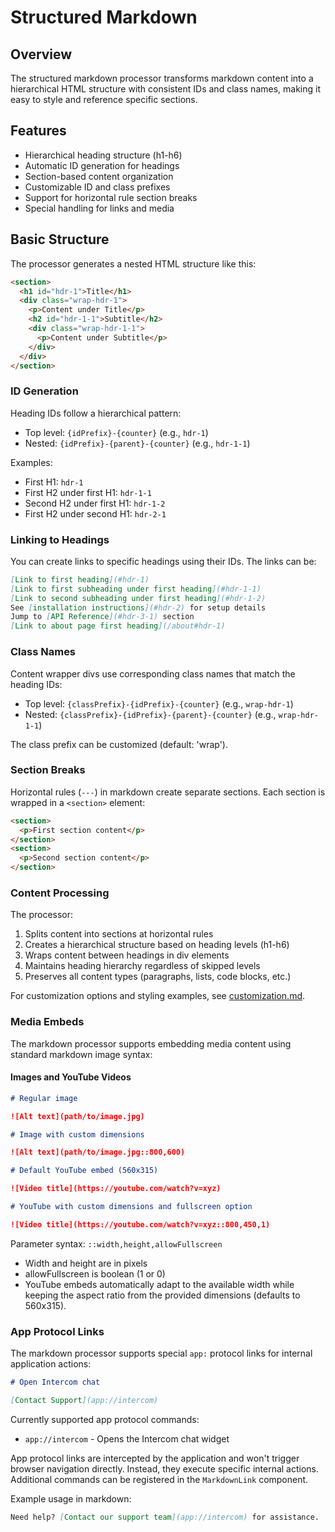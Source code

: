 # Structured Markdown

## Overview

The structured markdown processor transforms markdown content into a hierarchical HTML structure with consistent IDs and class names, making it easy to style and reference specific sections.

## Features

- Hierarchical heading structure (h1-h6)
- Automatic ID generation for headings
- Section-based content organization
- Customizable ID and class prefixes
- Support for horizontal rule section breaks
- Special handling for links and media

## Basic Structure

The processor generates a nested HTML structure like this:

```html
<section>
  <h1 id="hdr-1">Title</h1>
  <div class="wrap-hdr-1">
    <p>Content under Title</p>
    <h2 id="hdr-1-1">Subtitle</h2>
    <div class="wrap-hdr-1-1">
      <p>Content under Subtitle</p>
    </div>
  </div>
</section>
```

### ID Generation

Heading IDs follow a hierarchical pattern:

- Top level: `{idPrefix}-{counter}` (e.g., `hdr-1`)
- Nested: `{idPrefix}-{parent}-{counter}` (e.g., `hdr-1-1`)

Examples:

- First H1: `hdr-1`
- First H2 under first H1: `hdr-1-1`
- Second H2 under first H1: `hdr-1-2`
- First H2 under second H1: `hdr-2-1`

### Linking to Headings

You can create links to specific headings using their IDs. The links can be:

```markdown
[Link to first heading](#hdr-1)
[Link to first subheading under first heading](#hdr-1-1)
[Link to second subheading under first heading](#hdr-1-2)
See [installation instructions](#hdr-2) for setup details
Jump to [API Reference](#hdr-3-1) section
[Link to about page first heading](/about#hdr-1)
```

### Class Names

Content wrapper divs use corresponding class names that match the heading IDs:

- Top level: `{classPrefix}-{idPrefix}-{counter}` (e.g., `wrap-hdr-1`)
- Nested: `{classPrefix}-{idPrefix}-{parent}-{counter}` (e.g., `wrap-hdr-1-1`)

The class prefix can be customized (default: 'wrap').

### Section Breaks

Horizontal rules (`---`) in markdown create separate sections. Each section is wrapped in a `<section>` element:

```html
<section>
  <p>First section content</p>
</section>
<section>
  <p>Second section content</p>
</section>
```

### Content Processing

The processor:

1. Splits content into sections at horizontal rules
2. Creates a hierarchical structure based on heading levels (h1-h6)
3. Wraps content between headings in div elements
4. Maintains heading hierarchy regardless of skipped levels
5. Preserves all content types (paragraphs, lists, code blocks, etc.)

For customization options and styling examples, see [customization.md](./customization.md).

### Media Embeds

The markdown processor supports embedding media content using standard markdown image syntax:

#### Images and YouTube Videos

```markdown
# Regular image

![Alt text](path/to/image.jpg)

# Image with custom dimensions

![Alt text](path/to/image.jpg::800,600)

# Default YouTube embed (560x315)

![Video title](https://youtube.com/watch?v=xyz)

# YouTube with custom dimensions and fullscreen option

![Video title](https://youtube.com/watch?v=xyz::800,450,1)
```

Parameter syntax: `::width,height,allowFullscreen`

- Width and height are in pixels
- allowFullscreen is boolean (1 or 0)
- YouTube embeds automatically adapt to the available width while keeping the aspect
  ratio from the provided dimensions (defaults to 560x315).

### App Protocol Links

The markdown processor supports special `app:` protocol links for internal application actions:

```markdown
# Open Intercom chat

[Contact Support](app://intercom)
```

Currently supported app protocol commands:

- `app://intercom` - Opens the Intercom chat widget

App protocol links are intercepted by the application and won't trigger browser navigation directly. Instead, they execute specific internal actions. Additional commands can be registered in the `MarkdownLink` component.

Example usage in markdown:

```markdown
Need help? [Contact our support team](app://intercom) for assistance.
```

